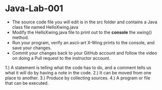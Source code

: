 # Java-Lab-001

* The source code file you will edit is in the src folder and contains a Java class file named HelloXwing.java
* Modify the HelloXwing.java file to print out to the **console** the xwing() method.
* Run your program, verify an ascii-art X-Wing prints to the console, and save your changes.
* Commit your changes back to your GitHub account and follow the video on doing a Pull request to the instructor account.

1.) A statement is telling what the code has to do, and a comment tells us what it will do by having a note in the code.
2.) It can be moved from one place to another.
3.) Produce by collecting sources.
4.) A program or file that can be executed.